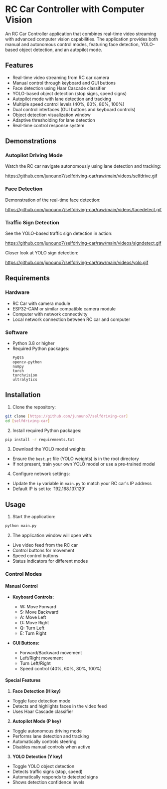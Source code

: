 # RC Car Controller with Computer Vision

An RC Car Controller application that combines real-time video streaming with advanced computer vision capabilities. The application provides both manual and autonomous control modes, featuring face detection, YOLO-based object detection, and an autopilot mode.

## Features
- Real-time video streaming from RC car camera
- Manual control through keyboard and GUI buttons
- Face detection using Haar Cascade classifier
- YOLO-based object detection (stop signs, speed signs)
- Autopilot mode with lane detection and tracking
- Multiple speed control levels (40%, 60%, 80%, 100%)
- Dual control interfaces (GUI buttons and keyboard controls)
- Object detection visualization window
- Adaptive thresholding for lane detection
- Real-time control response system

## Demonstrations

### Autopilot Driving Mode
Watch the RC car navigate autonomously using lane detection and tracking:

https://github.com/junouno7/selfdriving-car/raw/main/videos/selfdrive.gif

### Face Detection
Demonstration of the real-time face detection:

https://github.com/junouno7/selfdriving-car/raw/main/videos/facedetect.gif

### Traffic Sign Detection
See the YOLO-based traffic sign detection in action:

https://github.com/junouno7/selfdriving-car/raw/main/videos/signdetect.gif

Closer look at YOLO sign detection:

https://github.com/junouno7/selfdriving-car/raw/main/videos/yolo.gif

## Requirements

### Hardware
- RC Car with camera module
- ESP32-CAM or similar compatible camera module
- Computer with network connectivity
- Local network connection between RC car and computer

### Software
- Python 3.8 or higher
- Required Python packages:
  ```
  PyQt5
  opencv-python
  numpy
  torch
  torchvision
  ultralytics
  ```

## Installation

1. Clone the repository:
```bash
git clone [https://github.com/junouno7/selfdriving-car]
cd [selfdriving-car]
```

2. Install required Python packages:
```bash
pip install -r requirements.txt
```

3. Download the YOLO model weights:
- Ensure the `best.pt` file (YOLO weights) is in the root directory
- If not present, train your own YOLO model or use a pre-trained model

4. Configure network settings:
- Update the `ip` variable in `main.py` to match your RC car's IP address
- Default IP is set to: '192.168.137.129'

## Usage

1. Start the application:
```bash
python main.py
```

2. The application window will open with:
- Live video feed from the RC car
- Control buttons for movement
- Speed control buttons
- Status indicators for different modes

### Control Modes

#### Manual Control
- **Keyboard Controls:**
  - W: Move Forward
  - S: Move Backward
  - A: Move Left
  - D: Move Right
  - Q: Turn Left
  - E: Turn Right
 

- **GUI Buttons:**
  - Forward/Backward movement
  - Left/Right movement
  - Turn Left/Right
  - Speed control (40%, 60%, 80%, 100%)

#### Special Features

1. **Face Detection (H key)**
- Toggle face detection mode
- Detects and highlights faces in the video feed
- Uses Haar Cascade classifier

2. **Autopilot Mode (P key)**
- Toggle autonomous driving mode
- Performs lane detection and tracking
- Automatically controls steering
- Disables manual controls when active

3. **YOLO Detection (Y key)**
- Toggle YOLO object detection
- Detects traffic signs (stop, speed)
- Automatically responds to detected signs
- Shows detection confidence levels
